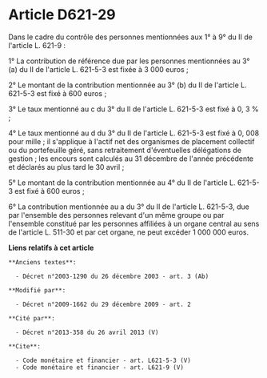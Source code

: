 # Article D621-29

Dans le cadre du contrôle des personnes mentionnées aux 1° à 9° du II de l'article L. 621-9 : 

1° La contribution de référence due par les personnes mentionnées au 3° (a) du II de l'article L. 621-5-3 est fixée à 3 000
euros ; 

2° Le montant de la contribution mentionnée au 3° (b) du II de l'article L. 621-5-3 est fixé à 600 euros ; 

3° Le taux mentionné au c du 3° du II de l'article L. 621-5-3 est fixé à 0, 3 % ; 

4° Le taux mentionné au d du 3° du II de l'article L. 621-5-3 est fixé à 0, 008 pour mille ; il s'applique à l'actif net des
organismes de placement collectif ou du portefeuille géré, sans retraitement d'éventuelles délégations de gestion ; les
encours sont calculés au 31 décembre de l'année précédente et déclarés au plus tard le 30 avril ; 

5° Le montant de la contribution mentionnée au 4° du II de l'article L. 621-5-3 est fixé à 600 euros ; 

6° La contribution mentionnée au a du 3° du II de l'article L. 621-5-3, due par l'ensemble des personnes relevant d'un même
groupe ou par l'ensemble constitué par les personnes affiliées à un organe central au sens de l'article L. 511-30 et par cet
organe, ne peut excéder 1 000 000 euros.

**Liens relatifs à cet article**

	**Anciens textes**:

	  - Décret n°2003-1290 du 26 décembre 2003 - art. 3 (Ab)

	**Modifié par**:

	  - Décret n°2009-1662 du 29 décembre 2009 - art. 2

	**Cité par**:

	  - Décret n°2013-358 du 26 avril 2013 (V)

	**Cite**:

	  - Code monétaire et financier - art. L621-5-3 (V)
	  - Code monétaire et financier - art. L621-9 (V)
